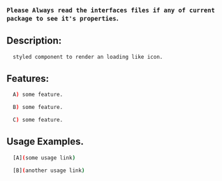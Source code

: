 ### `Please Always read the interfaces files if any of current package to see it's properties`.

## Description:

```sh
  styled component to render an loading like icon.
```

## Features:

```sh
  A) some feature.

  B) some feature.

  C) some feature.
```

## Usage Examples.

```sh
  [A](some usage link)

  [B](another usage link)
```
